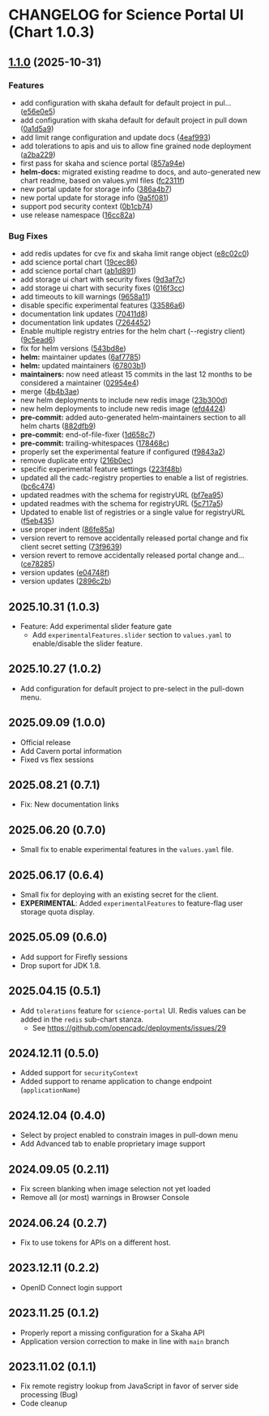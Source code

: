 # CHANGELOG for Science Portal UI (Chart 1.0.3)

## [1.1.0](https://github.com/at88mph/deployments/compare/scienceportal-1.0.0...scienceportal-1.1.0) (2025-10-31)


### Features

* add configuration with skaha default for default project in pul… ([e56e0e5](https://github.com/at88mph/deployments/commit/e56e0e55dd8ba6e54f4864d191369b1961134cf6))
* add configuration with skaha default for default project in pull down ([0a1d5a9](https://github.com/at88mph/deployments/commit/0a1d5a983a86bc59762dae2d61e5eda49ce53ad1))
* add limit range configuration and update docs ([4eaf993](https://github.com/at88mph/deployments/commit/4eaf993b33da03033d6fa83638791fea61d3b088))
* add tolerations to apis and uis to allow fine grained node deployment ([a2ba229](https://github.com/at88mph/deployments/commit/a2ba2291ffc4cbb41cf47b0d6f1376c8ec64d3d7))
* first pass for skaha and science portal ([857a94e](https://github.com/at88mph/deployments/commit/857a94ebb433bbf93749c046880d1b9a7fff196c))
* **helm-docs:** migrated existing readme to docs, and auto-generated new chart readme, based on values.yml files ([fc2311f](https://github.com/at88mph/deployments/commit/fc2311f11767056b3cc612f45af6e1e87e470ea3))
* new portal update for storage info ([386a4b7](https://github.com/at88mph/deployments/commit/386a4b738bf8e87bccdf5d52e458bd679520f87c))
* new portal update for storage info ([9a5f081](https://github.com/at88mph/deployments/commit/9a5f08103aaa6821f18e718536880c26cbb1d10a))
* support pod security context ([0b1cb74](https://github.com/at88mph/deployments/commit/0b1cb7490c93bc66f7df37dd7a82ff1ae2c9b4a3))
* use release namespace ([16cc82a](https://github.com/at88mph/deployments/commit/16cc82aff143a13e5913d27e53d9d33195b5caec))


### Bug Fixes

* add redis updates for cve fix and skaha limit range object ([e8c02c0](https://github.com/at88mph/deployments/commit/e8c02c0e780d7eeebceed6c237e409d5fc84dba5))
* add science portal chart ([19cec86](https://github.com/at88mph/deployments/commit/19cec867d09b0fc62829234fc499e3580f62d33b))
* add science portal chart ([ab1d891](https://github.com/at88mph/deployments/commit/ab1d8915b1ffaa3f2ca119d0e92abec605049462))
* add storage ui chart with security fixes ([9d3af7c](https://github.com/at88mph/deployments/commit/9d3af7c8b1ff197adfade1615a7b0fc1868dbdff))
* add storage ui chart with security fixes ([016f3cc](https://github.com/at88mph/deployments/commit/016f3cced6d4925f5fddbb7f581d96a459ba4765))
* add timeouts to kill warnings ([9658a11](https://github.com/at88mph/deployments/commit/9658a117bafefcb41f56e3f5ed2c97515e3339be))
* disable specific experimental features ([33586a6](https://github.com/at88mph/deployments/commit/33586a676b80696dcd89c75cd09b1e002e3b8c82))
* documentation link updates ([70411d8](https://github.com/at88mph/deployments/commit/70411d8afdc2382bbf81663da3f65465417f7873))
* documentation link updates ([7264452](https://github.com/at88mph/deployments/commit/72644529e631bdb97efd86926f99812b2eaa477c))
* Enable multiple registry entries for the helm chart (--registry client) ([9c5ead6](https://github.com/at88mph/deployments/commit/9c5ead6aa8955bd7537dbbc186abedb0eb8db415))
* fix for helm versions ([543bd8e](https://github.com/at88mph/deployments/commit/543bd8ee065b4ed07c37108c2efdc0faf54babbb))
* **helm:** maintainer updates ([6af7785](https://github.com/at88mph/deployments/commit/6af7785e0b840d4b58224f114caa20ef255cd473))
* **helm:** updated maintainers ([67803b1](https://github.com/at88mph/deployments/commit/67803b18ec5e2762f0942451894e4c9b8c7ee2f9))
* **maintainers:** now need atleast 15 commits in the last 12 months to be considered a maintainer ([02954e4](https://github.com/at88mph/deployments/commit/02954e4e190774cf4756e9b3f90594eac2a80499))
* merge ([4b4b3ae](https://github.com/at88mph/deployments/commit/4b4b3aed5202dba6eb0215ebcddcf4d26b59c135))
* new helm deployments to include new redis image ([23b300d](https://github.com/at88mph/deployments/commit/23b300d58a1de07ad5ff7c21155b0976fd338518))
* new helm deployments to include new redis image ([efd4424](https://github.com/at88mph/deployments/commit/efd442462b42bcc56b199c2813e5347fcf105e60))
* **pre-commit:** added auto-generated helm-maintainers section to all helm charts ([882dfb9](https://github.com/at88mph/deployments/commit/882dfb9f2cf2f0d1b3615d7768b92a2f39c122b8))
* **pre-commit:** end-of-file-fixer ([1d658c7](https://github.com/at88mph/deployments/commit/1d658c75c74faedd7293d5151be51df295a1ddd9))
* **pre-commit:** trailing-whitespaces ([178468c](https://github.com/at88mph/deployments/commit/178468c8082ca69a395ebc5e185a2186afbb3335))
* properly set the experimental feature if configured ([f9843a2](https://github.com/at88mph/deployments/commit/f9843a22c6f7d69e1f9c001643ccd9834aad8f5b))
* remove duplicate entry ([216b0ec](https://github.com/at88mph/deployments/commit/216b0ec7fa53f549c0b2a24ab86357afa1d623ae))
* specific experimental feature settings ([223f48b](https://github.com/at88mph/deployments/commit/223f48b771732c3f0147a493b92f294be3035d69))
* updated all the cadc-registry properties to enable a list of registries. ([bc6c474](https://github.com/at88mph/deployments/commit/bc6c474311ab548164b280a0ab86477e3e86c5ec))
* updated readmes with the schema for registryURL ([bf7ea95](https://github.com/at88mph/deployments/commit/bf7ea95b02d1a52af4471e5e53e309a624c969b4))
* updated readmes with the schema for registryURL ([5c717a5](https://github.com/at88mph/deployments/commit/5c717a5e2d0e29b30983bfe3f87ae63f9870a050))
* Updated to enable list of registries or a single value for registryURL ([f5eb435](https://github.com/at88mph/deployments/commit/f5eb435ad9d6b7d02638f9e9343c1c03c84d10f3))
* use proper indent ([86fe85a](https://github.com/at88mph/deployments/commit/86fe85a95eab9615085104d9ae16c4882d79e6af))
* version revert to remove accidentally released portal change and fix client secret setting ([73f9639](https://github.com/at88mph/deployments/commit/73f96398de23d1f3363f462b71f1d7399a8b33a6))
* version revert to remove accidentally released portal change and… ([ce78285](https://github.com/at88mph/deployments/commit/ce782855d1e1100a73fc1d116e5b867d7f78e737))
* version updates ([e04748f](https://github.com/at88mph/deployments/commit/e04748f68f6909e38ad4581fd7b5d004dd659dbe))
* version updates ([2896c2b](https://github.com/at88mph/deployments/commit/2896c2b44a5ad6cf0dd2d1d506dad81027108176))

## 2025.10.31 (1.0.3)
- Feature: Add experimental slider feature gate
  - Add `experimentalFeatures.slider` section to `values.yaml` to enable/disable the slider feature.

## 2025.10.27 (1.0.2)
- Add configuration for default project to pre-select in the pull-down menu.

## 2025.09.09 (1.0.0)
- Official release
- Add Cavern portal information
- Fixed vs flex sessions

## 2025.08.21 (0.7.1)
- Fix: New documentation links

## 2025.06.20 (0.7.0)
- Small fix to enable experimental features in the `values.yaml` file.

## 2025.06.17 (0.6.4)
- Small fix for deploying with an existing secret for the client.
- **EXPERIMENTAL**: Added `experimentalFeatures` to feature-flag user storage quota display.

## 2025.05.09 (0.6.0)
- Add support for Firefly sessions
- Drop suport for JDK 1.8.

## 2025.04.15 (0.5.1)
- Add `tolerations` feature for `science-portal` UI.  Redis values can be added in the `redis` sub-chart stanza.
  - See https://github.com/opencadc/deployments/issues/29

## 2024.12.11 (0.5.0)
- Added support for `securityContext`
- Added support to rename application to change endpoint (`applicationName`)

## 2024.12.04 (0.4.0)
- Select by project enabled to constrain images in pull-down menu
- Add Advanced tab to enable proprietary image support

## 2024.09.05 (0.2.11)
- Fix screen blanking when image selection not yet loaded
- Remove all (or most) warnings in Browser Console

## 2024.06.24 (0.2.7)
- Fix to use tokens for APIs on a different host.

## 2023.12.11 (0.2.2)
- OpenID Connect login support

## 2023.11.25 (0.1.2)
- Properly report a missing configuration for a Skaha API
- Application version correction to make in line with `main` branch

## 2023.11.02 (0.1.1)
- Fix remote registry lookup from JavaScript in favor of server side processing (Bug)
- Code cleanup
